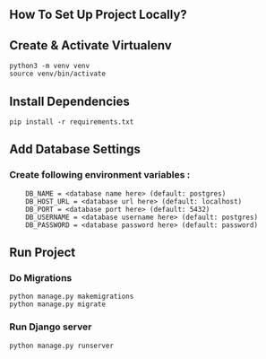 ## How To Set Up Project Locally?

## Create & Activate Virtualenv

``` shell script
python3 -m venv venv
source venv/bin/activate
```

## Install Dependencies

``` shell script
pip install -r requirements.txt
```

## Add Database Settings

### Create following environment variables :

```
    DB_NAME = <database name here> (default: postgres)
    DB_HOST_URL = <database url here> (default: localhost)
    DB_PORT = <database port here> (default: 5432)
    DB_USERNAME = <database username here> (default: postgres)
    DB_PASSWORD = <database password here> (default: password)
```

## Run Project

### Do Migrations

``` shell script
python manage.py makemigrations
python manage.py migrate
```

### Run Django server

``` shell script
python manage.py runserver
```
